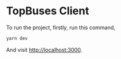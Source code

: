 # TopBuses Client

To run the project, firstly, run this command,

```sh
yarn dev
```

And visit <http://localhost:3000>.
